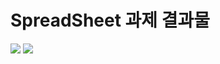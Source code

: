 # SpreadSheet 과제 결과물
<img src="https://github.com/tjrmswo/Goorm_KDT_Subject/assets/93309061/5579cb3d-3f66-4cc9-879a-19893f0167df">
<img src="https://github.com/tjrmswo/Goorm_KDT_Subject/assets/93309061/5022640b-5fe1-4f55-a401-0a61acb9ac79">

